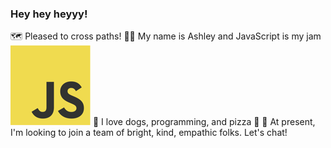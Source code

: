 ### Hey hey heyyy!

🗺 Pleased to cross paths!
🧑‍💻 My name is Ashley and JavaScript is my jam ![JavaScript Logo](./src/javascript.png)
🐶 I love dogs, programming, and pizza 🍕
🖖 At present, I'm looking to join a team of bright, kind, empathic folks. Let's chat!
